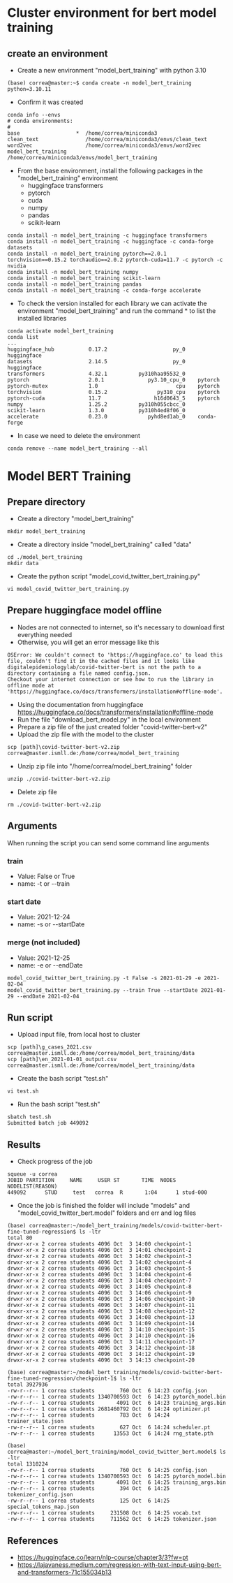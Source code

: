 # Cluster environment for bert model training

## create an environment
* Create a new environment "model_bert_training" with python 3.10
```
(base) correa@master:~$ conda create -n model_bert_training python=3.10.11
```
* Confirm it was created
```
conda info --envs
# conda environments:
#
base                  *  /home/correa/miniconda3
clean_text               /home/correa/miniconda3/envs/clean_text
word2vec                 /home/correa/miniconda3/envs/word2vec
model_bert_training                 /home/correa/miniconda3/envs/model_bert_training
```
* From the base environment, install the following packages in the "model_bert_training" environment
  * huggingface transformers
  * pytorch
  * cuda
  * numpy
  * pandas
  * scikit-learn
```
conda install -n model_bert_training -c huggingface transformers
conda install -n model_bert_training -c huggingface -c conda-forge datasets
conda install -n model_bert_training pytorch==2.0.1 torchvision==0.15.2 torchaudio==2.0.2 pytorch-cuda=11.7 -c pytorch -c nvidia
conda install -n model_bert_training numpy
conda install -n model_bert_training scikit-learn
conda install -n model_bert_training pandas
conda install -n model_bert_training -c conda-forge accelerate
```
* To check the version installed for each library we can activate the environment "model_bert_training" and run the command * to list the installed libraries
```
conda activate model_bert_training
conda list
...
huggingface_hub           0.17.2                     py_0    huggingface
datasets                  2.14.5                     py_0    huggingface
transformers              4.32.1          py310haa95532_0
pytorch                   2.0.1              py3.10_cpu_0    pytorch
pytorch-mutex             1.0                         cpu    pytorch
torchvision               0.15.2                py310_cpu    pytorch
pytorch-cuda              11.7                 h16d0643_5    pytorch
numpy                     1.25.2          py310h055cbcc_0
scikit-learn              1.3.0           py310h4ed8f06_0
accelerate                0.23.0             pyhd8ed1ab_0    conda-forge
```
* In case we need to delete the environment
```
conda remove --name model_bert_training --all
```
# Model BERT Training
## Prepare directory
* Create a directory "model_bert_training"
```
mkdir model_bert_training
```
* Create a directory inside "model_bert_training" called "data"
```
cd ./model_bert_training
mkdir data
```
* Create the python script "model_covid_twitter_bert_training.py"
```
vi model_covid_twitter_bert_training.py
```

## Prepare huggingface model offline
* Nodes are not connected to internet, so it's necessary to download first everything needed
* Otherwise, you will get an error message like this
```
OSError: We couldn't connect to 'https://huggingface.co' to load this file, couldn't find it in the cached files and it looks like digitalepidemiologylab/covid-twitter-bert is not the path to a directory containing a file named config.json.
Checkout your internet connection or see how to run the library in offline mode at 'https://huggingface.co/docs/transformers/installation#offline-mode'.
```
* Using the documentation from huggingface https://huggingface.co/docs/transformers/installation#offline-mode
* Run the file "download_bert_model.py" in the local environment
* Prepare a zip file of the just created folder "covid-twitter-bert-v2"
* Upload the zip file with the model to the cluster
```
scp [path]\covid-twitter-bert-v2.zip correa@master.ismll.de:/home/correa/model_bert_training
```
* Unzip zip file into "/home/correa/model_bert_training" folder
```
unzip ./covid-twitter-bert-v2.zip
```
* Delete zip file
```
rm ./covid-twitter-bert-v2.zip
```

## Arguments
When running the script you can send some command line arguments
### train
* Value: False or True
* name: -t or --train
### start date
* Value: 2021-12-24
* name: -s or --startDate
### merge (not included)
* Value: 2021-12-25
* name: -e or --endDate
```
model_covid_twitter_bert_training.py -t False -s 2021-01-29 -e 2021-02-04
model_covid_twitter_bert_training.py --train True --startDate 2021-01-29 --endDate 2021-02-04
```

## Run script
* Upload input file, from local host to cluster
```
scp [path]\g_cases_2021.csv correa@master.ismll.de:/home/correa/model_bert_training/data
scp [path]\en_2021-01-01_output.csv correa@master.ismll.de:/home/correa/model_bert_training/data
```
* Create the bash script "test.sh"
```
vi test.sh
```
* Run the bash script "test.sh"
```
sbatch test.sh
Submitted batch job 449092
```
## Results
* Check progress of the job
```
squeue -u correa
JOBID PARTITION     NAME     USER ST       TIME  NODES NODELIST(REASON)
449092      STUD     test   correa  R       1:04      1 stud-000
```
* Once the job is finished the folder will include "models" and "model_covid_twitter_bert.model" folders and err and log files
```
(base) correa@master:~/model_bert_training/models/covid-twitter-bert-fine-tuned-regression$ ls -ltr
total 80
drwxr-xr-x 2 correa students 4096 Oct  3 14:00 checkpoint-1
drwxr-xr-x 2 correa students 4096 Oct  3 14:01 checkpoint-2
drwxr-xr-x 2 correa students 4096 Oct  3 14:02 checkpoint-3
drwxr-xr-x 2 correa students 4096 Oct  3 14:02 checkpoint-4
drwxr-xr-x 2 correa students 4096 Oct  3 14:03 checkpoint-5
drwxr-xr-x 2 correa students 4096 Oct  3 14:04 checkpoint-6
drwxr-xr-x 2 correa students 4096 Oct  3 14:04 checkpoint-7
drwxr-xr-x 2 correa students 4096 Oct  3 14:05 checkpoint-8
drwxr-xr-x 2 correa students 4096 Oct  3 14:06 checkpoint-9
drwxr-xr-x 2 correa students 4096 Oct  3 14:06 checkpoint-10
drwxr-xr-x 2 correa students 4096 Oct  3 14:07 checkpoint-11
drwxr-xr-x 2 correa students 4096 Oct  3 14:08 checkpoint-12
drwxr-xr-x 2 correa students 4096 Oct  3 14:08 checkpoint-13
drwxr-xr-x 2 correa students 4096 Oct  3 14:09 checkpoint-14
drwxr-xr-x 2 correa students 4096 Oct  3 14:10 checkpoint-15
drwxr-xr-x 2 correa students 4096 Oct  3 14:10 checkpoint-16
drwxr-xr-x 2 correa students 4096 Oct  3 14:11 checkpoint-17
drwxr-xr-x 2 correa students 4096 Oct  3 14:12 checkpoint-18
drwxr-xr-x 2 correa students 4096 Oct  3 14:12 checkpoint-19
drwxr-xr-x 2 correa students 4096 Oct  3 14:13 checkpoint-20

(base) correa@master:~/model_bert_training/models/covid-twitter-bert-fine-tuned-regression/checkpoint-1$ ls -ltr
total 3927936
-rw-r--r-- 1 correa students        760 Oct  6 14:23 config.json
-rw-r--r-- 1 correa students 1340700593 Oct  6 14:23 pytorch_model.bin
-rw-r--r-- 1 correa students       4091 Oct  6 14:23 training_args.bin
-rw-r--r-- 1 correa students 2681460792 Oct  6 14:24 optimizer.pt
-rw-r--r-- 1 correa students        783 Oct  6 14:24 trainer_state.json
-rw-r--r-- 1 correa students        627 Oct  6 14:24 scheduler.pt
-rw-r--r-- 1 correa students      13553 Oct  6 14:24 rng_state.pth
```
```
(base) correa@master:~/model_bert_training/model_covid_twitter_bert.model$ ls -ltr
total 1310224
-rw-r--r-- 1 correa students        760 Oct  6 14:25 config.json
-rw-r--r-- 1 correa students 1340700593 Oct  6 14:25 pytorch_model.bin
-rw-r--r-- 1 correa students       4091 Oct  6 14:25 training_args.bin
-rw-r--r-- 1 correa students        394 Oct  6 14:25 tokenizer_config.json
-rw-r--r-- 1 correa students        125 Oct  6 14:25 special_tokens_map.json
-rw-r--r-- 1 correa students     231508 Oct  6 14:25 vocab.txt
-rw-r--r-- 1 correa students     711562 Oct  6 14:25 tokenizer.json
```

## References
* https://huggingface.co/learn/nlp-course/chapter3/3?fw=pt
* https://lajavaness.medium.com/regression-with-text-input-using-bert-and-transformers-71c155034b13